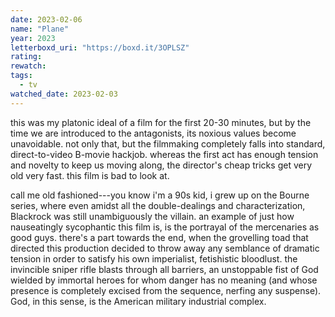 ```yaml
---
date: 2023-02-06
name: "Plane"
year: 2023
letterboxd_uri: "https://boxd.it/3OPLSZ"
rating: 
rewatch: 
tags:
  - tv
watched_date: 2023-02-03
---
```


this was my platonic ideal of a film for the first 20-30 minutes, but by the time we are introduced to the antagonists, its noxious values become unavoidable. not only that, but the filmmaking completely falls into standard, direct-to-video B-movie hackjob. whereas the first act has enough tension and novelty to keep us moving along, the director's cheap tricks get very old very fast. this film is bad to look at.

call me old fashioned---you know i'm a 90s kid, i grew up on the Bourne series, where even amidst all the double-dealings and characterization, Blackrock was still unambiguously the villain. an example of just how nauseatingly sycophantic this film is, is the portrayal of the mercenaries as good guys. there's a part towards the end, when the grovelling toad that directed this production decided to throw away any semblance of dramatic tension in order to satisfy his own imperialist, fetishistic bloodlust. the invincible sniper rifle blasts through all barriers, an unstoppable fist of God wielded by immortal heroes for whom danger has no meaning (and whose presence is completely excised from the sequence, nerfing any suspense). God, in this sense, is the American military industrial complex.
